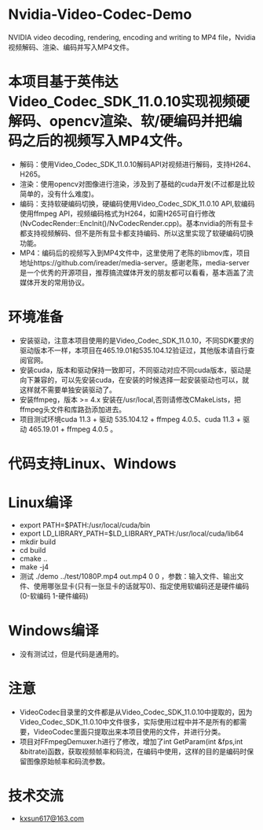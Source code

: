 # Nvidia-Video-Codec-Demo
NVIDIA video decoding, rendering, encoding and writing to MP4 file，Nvidia视频解码、渲染、编码并写入MP4文件。


# 本项目基于英伟达 Video_Codec_SDK_11.0.10实现视频硬解码、opencv渲染、软/硬编码并把编码之后的视频写入MP4文件。
* 解码：使用Video_Codec_SDK_11.0.10解码API对视频进行解码，支持H264、H265。
* 渲染：使用opencv对图像进行渲染，涉及到了基础的cuda开发(不过都是比较简单的，没有什么难度)。
* 编码：支持软硬编码切换，硬编码使用Video_Codec_SDK_11.0.10 API,软编码使用ffmpeg API，视频编码格式为H264，如需H265可自行修改(NvCodecRender::EncInit()/NvCodecRender.cpp)。基本nvidia的所有显卡都支持视频解码、但不是所有显卡都支持编码、所以这里实现了软硬编码切换功能。
* MP4：编码后的视频写入到MP4文件中，这里使用了老陈的libmov库，项目地址https://github.com/ireader/media-server。感谢老陈，media-server是一个优秀的开源项目，推荐搞流媒体开发的朋友都可以看看，基本涵盖了流媒体开发的常用协议。


# 环境准备
* 安装驱动，注意本项目使用的是Video_Codec_SDK_11.0.10，不同SDK要求的驱动版本不一样，本项目在465.19.01和535.104.12验证过，其他版本请自行查阅官网。
* 安装cuda，版本和驱动保持一致即可，不同驱动对应不同cuda版本，驱动是向下兼容的，可以先安装cuda，在安装的时候选择一起安装驱动也可以，就这样就不需要单独安装驱动了。
* 安装ffmpeg，版本 >= 4.x 安装在/usr/local,否则请修改CMakeLists，把ffmpeg头文件和库路劲添加进去。
* 项目测试环境cuda 11.3 + 驱动 535.104.12 + ffmpeg 4.0.5、cuda 11.3 + 驱动 465.19.01 + ffmpeg 4.0.5 。


# 代码支持Linux、Windows
# Linux编译
* export PATH=$PATH:/usr/local/cuda/bin
* export LD_LIBRARY_PATH=$LD_LIBRARY_PATH:/usr/local/cuda/lib64
* mkdir build
* cd build
* cmake ..
* make -j4
* 测试 ./demo ../test/1080P.mp4 out.mp4 0 0 ，参数：输入文件、输出文件、使用哪张显卡(只有一张显卡的话就写0)、指定使用软编码还是硬件编码(0-软编码 1-硬件编码)
# Windows编译
* 没有测试过，但是代码是通用的。

# 注意
* VideoCodec目录里的文件都是从Video_Codec_SDK_11.0.10中提取的，因为Video_Codec_SDK_11.0.10中文件很多，实际使用过程中并不是所有的都需要，VideoCodec里面只提取出来本项目使用的文件，并进行分类。
* 项目对FFmpegDemuxer.h进行了修改，增加了int GetParam(int &fps,int &bitrate)函数，获取视频帧率和码流，在编码中使用，这样的目的是编码时保留图像原始帧率和码流参数。


# 技术交流
* kxsun617@163.com

